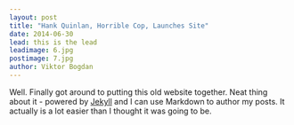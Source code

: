 ```yaml
---
layout: post
title: "Hank Quinlan, Horrible Cop, Launches Site"
date: 2014-06-30
lead: this is the lead
leadimage: 6.jpg
postimage: 7.jpg
author: Viktor Bogdan
---
```


Well. Finally got around to putting this old website together. Neat thing about it - powered by [Jekyll](http://jekyllrb.com) and I can use Markdown to author my posts. It actually is a lot easier than I thought it was going to be.